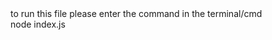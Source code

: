 <div> to run this file please enter the command in the terminal/cmd</div>
<div> node index.js </div>